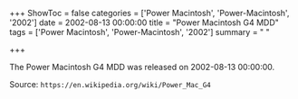 +++
ShowToc = false
categories = ['Power Macintosh', 'Power-Macintosh', '2002']
date = 2002-08-13 00:00:00
title = "Power Macintosh G4 MDD"
tags = ['Power Macintosh', 'Power-Macintosh', '2002']
summary = " "

+++

The Power Macintosh G4 MDD was released on 2002-08-13 00:00:00.

Source: `https://en.wikipedia.org/wiki/Power_Mac_G4`


